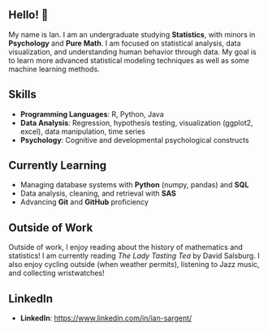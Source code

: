 ## Hello! 👋


My name is Ian. I am an undergraduate studying **Statistics**, with minors in **Psychology** and **Pure Math**. I am focused on statistical analysis, data visualization, and understanding human behavior through data. My goal is to learn more advanced statistical modeling techniques as well as some machine learning methods.

## Skills
- **Programming Languages**: R, Python, Java
- **Data Analysis**: Regression, hypothesis testing, visualization (ggplot2, excel), data manipulation, time series
- **Psychology**: Cognitive and developmental psychological constructs  

## Currently Learning
- Managing database systems with **Python** (numpy, pandas) and **SQL**
- Data analysis, cleaning, and retrieval with **SAS**
- Advancing **Git** and **GitHub** proficiency

## Outside of Work
Outside of work, I enjoy reading about the history of mathematics and statistics! I am currently reading *The Lady Tasting Tea* by David Salsburg. I also enjoy cycling outside (when weather permits), listening to Jazz music, and collecting wristwatches! 

## LinkedIn
- **LinkedIn**: https://www.linkedin.com/in/ian-sargent/
